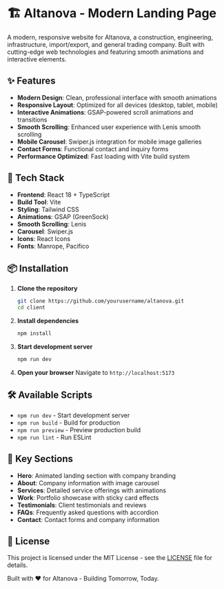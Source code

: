 # 🏗️ Altanova - Modern Landing Page

A modern, responsive website for Altanova, a construction, engineering, infrastructure, import/export, and general trading company. Built with cutting-edge web technologies and featuring smooth animations and interactive elements.

## ✨ Features

- **Modern Design**: Clean, professional interface with smooth animations
- **Responsive Layout**: Optimized for all devices (desktop, tablet, mobile)
- **Interactive Animations**: GSAP-powered scroll animations and transitions
- **Smooth Scrolling**: Enhanced user experience with Lenis smooth scrolling
- **Mobile Carousel**: Swiper.js integration for mobile image galleries
- **Contact Forms**: Functional contact and inquiry forms
- **Performance Optimized**: Fast loading with Vite build system

## 🚀 Tech Stack

- **Frontend**: React 18 + TypeScript
- **Build Tool**: Vite
- **Styling**: Tailwind CSS
- **Animations**: GSAP (GreenSock)
- **Smooth Scrolling**: Lenis
- **Carousel**: Swiper.js
- **Icons**: React Icons
- **Fonts**: Manrope, Pacifico

## 📦 Installation

1. **Clone the repository**

   ```bash
   git clone https://github.com/yourusername/altanova.git
   cd client
   ```

2. **Install dependencies**

   ```bash
   npm install
   ```

3. **Start development server**

   ```bash
   npm run dev
   ```

4. **Open your browser**
   Navigate to `http://localhost:5173`

## 🛠️ Available Scripts

- `npm run dev` - Start development server
- `npm run build` - Build for production
- `npm run preview` - Preview production build
- `npm run lint` - Run ESLint

## 🎨 Key Sections

- **Hero**: Animated landing section with company branding
- **About**: Company information with image carousel
- **Services**: Detailed service offerings with animations
- **Work**: Portfolio showcase with sticky card effects
- **Testimonials**: Client testimonials and reviews
- **FAQs**: Frequently asked questions with accordion
- **Contact**: Contact forms and company information

## 📄 License

This project is licensed under the MIT License - see the [LICENSE](LICENSE) file for details.

Built with ❤️ for Altanova - Building Tomorrow, Today.
